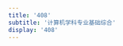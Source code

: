 ```yaml
---
title: '408'
subtitle: '计算机学科专业基础综合'
display: '408'
---
```


<!-- <SubNav/> -->

<ClientOnly>
  <Plum/>
</ClientOnly>

<ListPosts type="408"/>
